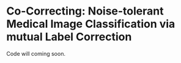 # Co-Correcting: Noise-tolerant Medical Image Classification via mutual Label Correction
Code will coming soon.
